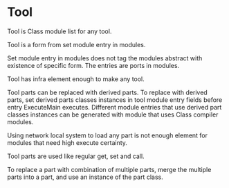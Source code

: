 # Tool

Tool is Class module list for any tool.

Tool is a form from set module entry in modules.

Set module entry in modules does not tag the modules abstract with existence of specific form.
The entries are ports in modules.

Tool has infra element enough to make any tool.

Tool parts can be replaced with derived parts.
To replace with derived parts, set derived parts classes instances in tool module entry fields before entry ExecuteMain executes.
Different module entries that use derived part classes instances can be generated with module that uses Class compiler modules.

Using network local system to load any part is not enough element for modules that need high execute certainty.

Tool parts are used like regular get, set and call.

To replace a part with combination of multiple parts, merge the multiple parts into a part, and use an instance of the part class.